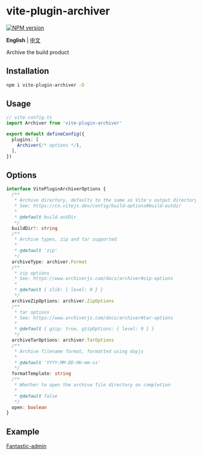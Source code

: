 # vite-plugin-archiver

[![NPM version](https://img.shields.io/npm/v/vite-plugin-archiver?color=a1b858&label=)](https://www.npmjs.com/package/vite-plugin-archiver)

**English** | [中文](./README.CN.md)

Archive the build product

## Installation

```bash
npm i vite-plugin-archiver -D
```

## Usage

```ts
// vite.config.ts
import Archiver from 'vite-plugin-archiver'

export default defineConfig({
  plugins: [
    Archiver(/* options */),
  ],
})
```

## Options

```ts
interface VitePluginArchiverOptions {
  /**
   * Archive directory, defaults to the same as Vite's output directory
   * See: https://cn.vitejs.dev/config/build-options#build-outdir
   *
   * @default build.outDir
   */
  buildDir?: string
  /**
   * Archive types, zip and tar supported
   *
   * @default 'zip'
   */
  archiveType: archiver.Format
  /**
   * zip options
   * See: https://www.archiverjs.com/docs/archiver#zip-options
   *
   * @default { zlib: { level: 9 } }
   */
  archiveZipOptions: archiver.ZipOptions
  /**
   * tar options
   * See: https://www.archiverjs.com/docs/archiver#tar-options
   *
   * @default { gzip: true, gzipOptions: { level: 9 } }
   */
  archiveTarOptions: archiver.TarOptions
  /**
   * Archive filename format, formatted using dayjs
   *
   * @default 'YYYY-MM-DD-HH-mm-ss'
   */
  formatTemplate: string
  /**
   * Whether to open the archive file directory on completion
   *
   * @default false
   */
  open: boolean
}
```

## Example

[Fantastic-admin](https://github.com/fantastic-admin/basic)
